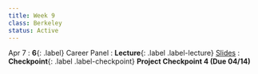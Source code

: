 ```yaml
---
title: Week 9
class: Berkeley
status: Active
---
```


Apr 7
: **6**{: .label} Career Panel 
: **Lecture**{: .label .label-lecture} <a href = "{{site.links.lectures.lecture07}}" target = "_blank">Slides</a>
: **Checkpoint**{: .label .label-checkpoint} **Project Checkpoint 4 (Due 04/14)**
